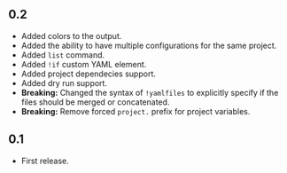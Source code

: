 0.2
---
- Added colors to the output.
- Added the ability to have multiple configurations for the same project.
- Added `list` command.
- Added `!if` custom YAML element.
- Added project dependecies support.
- Added dry run support.
- **Breaking:** Changed the syntax of `!yamlfiles` to explicitly specify if the files should be merged or concatenated.
- **Breaking:** Remove forced `project.` prefix for project variables.

0.1
---
- First release.